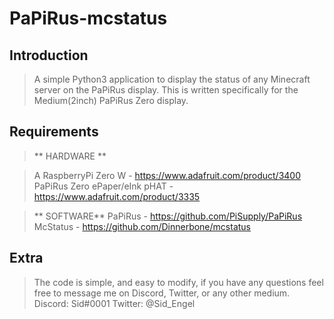 # PaPiRus-mcstatus

## Introduction

> A simple Python3 application to display the status of any Minecraft server on the PaPiRus display. This is written specifically for the Medium(2inch) PaPiRus Zero display.


## Requirements

> ** HARDWARE **

> A RaspberryPi Zero W - https://www.adafruit.com/product/3400
> PaPiRus Zero ePaper/eInk pHAT - https://www.adafruit.com/product/3335

> ** SOFTWARE**
> PaPiRus - https://github.com/PiSupply/PaPiRus
> McStatus - https://github.com/Dinnerbone/mcstatus

## Extra

> The code is simple, and easy to modify, if you have any questions feel free to message me on Discord, Twitter, or any other medium.
> Discord: Sid#0001
> Twitter: @Sid_Engel
